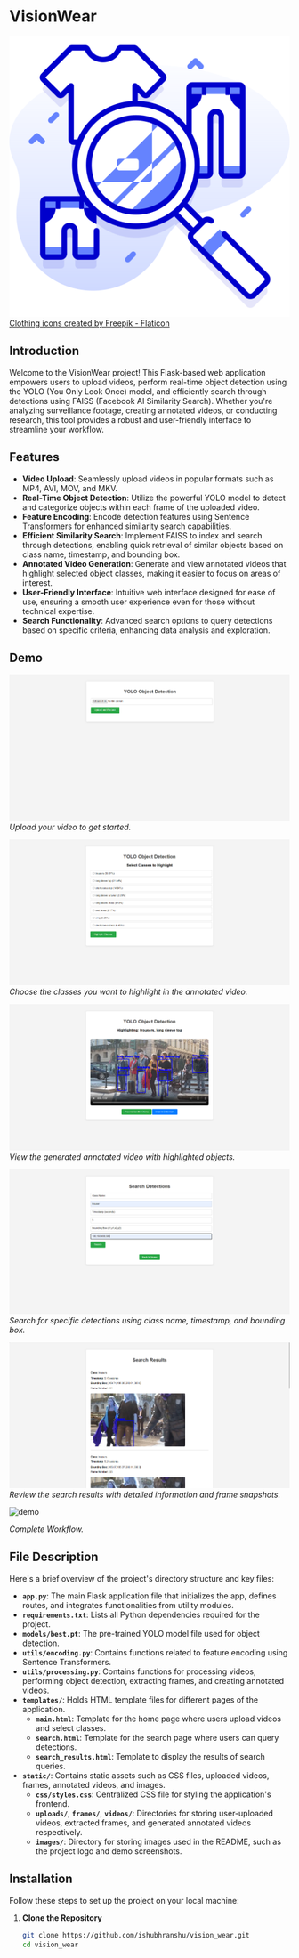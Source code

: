 # VisionWear

![Project Logo](images/logo.png)
<a href="https://www.flaticon.com/free-icons/clothing" title="clothing icons">Clothing icons created by Freepik - Flaticon</a>

## Introduction

Welcome to the VisionWear project! This Flask-based web application empowers users to upload videos, perform real-time object detection using the YOLO (You Only Look Once) model, and efficiently search through detections using FAISS (Facebook AI Similarity Search). Whether you're analyzing surveillance footage, creating annotated videos, or conducting research, this tool provides a robust and user-friendly interface to streamline your workflow.

## Features

- **Video Upload**: Seamlessly upload videos in popular formats such as MP4, AVI, MOV, and MKV.
- **Real-Time Object Detection**: Utilize the powerful YOLO model to detect and categorize objects within each frame of the uploaded video.
- **Feature Encoding**: Encode detection features using Sentence Transformers for enhanced similarity search capabilities.
- **Efficient Similarity Search**: Implement FAISS to index and search through detections, enabling quick retrieval of similar objects based on class name, timestamp, and bounding box.
- **Annotated Video Generation**: Generate and view annotated videos that highlight selected object classes, making it easier to focus on areas of interest.
- **User-Friendly Interface**: Intuitive web interface designed for ease of use, ensuring a smooth user experience even for those without technical expertise.
- **Search Functionality**: Advanced search options to query detections based on specific criteria, enhancing data analysis and exploration.

## Demo

![Upload Video](images/1.png)  
*Upload your video to get started.*

![Select Classes](images/2.png)  
*Choose the classes you want to highlight in the annotated video.*

![Annotated Video](images/3.png)  
*View the generated annotated video with highlighted objects.*

![Search Detections](images/4.png)  
*Search for specific detections using class name, timestamp, and bounding box.*

![Search Results](images/5.png)  
*Review the search results with detailed information and frame snapshots.*

![demo](https://github.com/user-attachments/assets/de820134-09f3-4d82-b2e5-cb403b356417)

*Complete Workflow.*

## File Description

Here's a brief overview of the project's directory structure and key files:


- **`app.py`**: The main Flask application file that initializes the app, defines routes, and integrates functionalities from utility modules.
- **`requirements.txt`**: Lists all Python dependencies required for the project.
- **`models/best.pt`**: The pre-trained YOLO model file used for object detection.
- **`utils/encoding.py`**: Contains functions related to feature encoding using Sentence Transformers.
- **`utils/processing.py`**: Contains functions for processing videos, performing object detection, extracting frames, and creating annotated videos.
- **`templates/`**: Holds HTML template files for different pages of the application.
  - **`main.html`**: Template for the home page where users upload videos and select classes.
  - **`search.html`**: Template for the search page where users can query detections.
  - **`search_results.html`**: Template to display the results of search queries.
- **`static/`**: Contains static assets such as CSS files, uploaded videos, frames, annotated videos, and images.
  - **`css/styles.css`**: Centralized CSS file for styling the application's frontend.
  - **`uploads/`**, **`frames/`**, **`videos/`**: Directories for storing user-uploaded videos, extracted frames, and generated annotated videos respectively.
  - **`images/`**: Directory for storing images used in the README, such as the project logo and demo screenshots.

## Installation

Follow these steps to set up the project on your local machine:

1. **Clone the Repository**

   ```bash
   git clone https://github.com/ishubhranshu/vision_wear.git
   cd vision_wear
